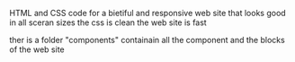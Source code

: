 HTML and CSS code for a bietiful and responsive web site that looks good in all
sceran sizes
the css is clean
the web site is fast

ther is a folder "components" containain all the component and the blocks of the web site

